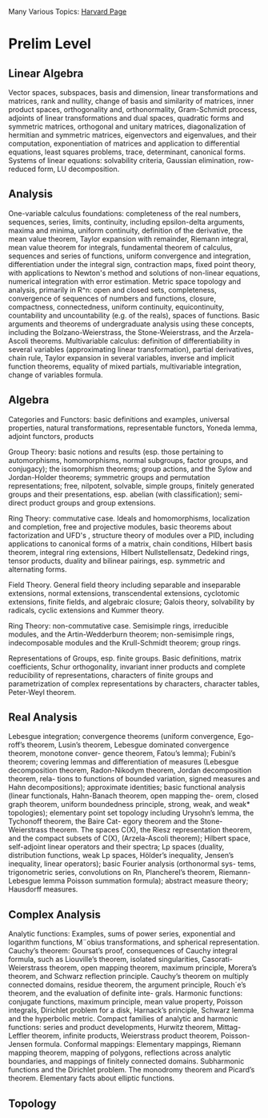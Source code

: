 Many Various Topics: [Harvard Page](http://www.math.harvard.edu/graduate/index.html#past)

# Prelim Level

## Linear Algebra
Vector spaces, 
subspaces, basis and dimension, linear transformations and matrices, rank and nullity, change of basis and similarity of matrices, inner product spaces, orthogonality and, orthonormality, Gram-Schmidt process, adjoints of linear transformations and dual spaces, quadratic forms and symmetric matrices, orthogonal and unitary matrices, diagonalization of hermitian and symmetric matrices, eigenvectors and eigenvalues, and their computation, exponentiation of matrices and application to differential equations, least squares problems, trace, determinant, canonical forms. Systems of linear equations: solvability criteria, Gaussian elimination, row-reduced form, LU decomposition.

## Analysis
One-variable calculus foundations: completeness of the real numbers, sequences, series, limits, continuity, including epsilon-delta arguments, maxima and minima, uniform continuity, definition of the derivative, the mean value theorem, Taylor expansion with remainder, Riemann integral, mean value theorem for integrals, fundamental theorem of calculus, sequences and series of functions, uniform convergence and integration, differentiation under the integral sign, contraction maps, fixed point theory, with applications to Newton's method and solutions of non-linear equations, numerical integration with error estimation.
Metric space topology and analysis, primarily in R^n: open and closed sets, completeness, convergence of sequences of numbers and functions, closure, compactness, connectedness, uniform continuity, equicontinuity, countability and uncountability (e.g. of the reals), spaces of functions. Basic arguments and theorems of undergraduate analysis using these concepts, including the Bolzano-Weierstrass, the Stone-Weierstrass, and the Arzela-Ascoli theorems.
Multivariable calculus: definition of differentiability in several variables (approximating linear transformation), partial derivatives, chain rule, Taylor expansion in several variables, inverse and implicit function theorems, equality of mixed partials, multivariable integration, change of variables formula.

## Algebra
Categories and Functors: basic definitions and examples, universal properties, natural transformations, representable functors, Yoneda lemma, adjoint functors, products

Group Theory: basic notions and results (esp. those pertaining to automorphisms,  homomorphisms, normal subgroups, factor groups, and conjugacy); the isomorphism theorems; group actions, and the Sylow and Jordan-Holder theorems; symmetric groups and permutation representations; free, nilpotent, solvable, simple groups, finitely generated groups and their presentations, esp. abelian (with classification); semi-direct product groups and group extensions.

Ring Theory: commutative case.  Ideals and homomorphisms, localization and completion, free and projective modules, basic theorems about factorization and UFD's , structure theory of modules over a PID, including applications to canonical forms of a matrix, chain conditions, Hilbert basis theorem, integral ring extensions, Hilbert Nullstellensatz, Dedekind rings, tensor products, duality and bilinear pairings, esp. symmetric and alternating forms.

Field Theory. General field theory including separable and inseparable extensions, normal extensions, transcendental extensions, cyclotomic extensions, finite fields, and algebraic closure; Galois theory, solvability by radicals, cyclic extensions and Kummer theory.

Ring Theory: non-commutative case. Semisimple rings, irreducible modules, and the Artin-Wedderburn theorem; non-semisimple rings, indecomposable modules and the Krull-Schmidt theorem; group rings.

Representations of Groups, esp. finite groups. Basic definitions, matrix coefficients, Schur orthogonality, invariant inner products and complete reducibility of representations, characters of finite groups and parametrization of complex representations by characters, character tables, Peter-Weyl theorem.

## Real Analysis
Lebesgue integration; convergence theorems (uniform convergence, Ego- roff’s theorem, Lusin’s theorem, Lebesgue dominated convergence theorem, monotone conver- gence theorem, Fatou’s lemma); Fubini’s theorem; covering lemmas and differentiation of measures (Lebesgue decomposition theorem, Radon-Nikodym theorem, Jordan decomposition theorem, rela- tions to functions of bounded variation, signed measures and Hahn decompositions); approximate identities; basic functional analysis (linear functionals, Hahn-Banach theorem, open mapping the- orem, closed graph theorem, uniform boundedness principle, strong, weak, and weak* topologies); elementary point set topology including Urysohn’s lemma, the Tychonoff theorem, the Baire Cat- egory theorem and the Stone-Weierstrass theorem. The spaces C(X), the Riesz representation theorem, and the compact subsets of C(X), (Arzela-Ascoli theorem); Hilbert space, self-adjoint linear operators and their spectra; Lp spaces (duality, distribution functions, weak Lp spaces, Hölder’s inequality, Jensen’s inequality, linear operators); basic Fourier analysis (orthonormal sys- tems, trigonometric series, convolutions on Rn, Plancherel’s theorem, Riemann-Lebesgue lemma Poisson summation formula); abstract measure theory; Hausdorff measures.

## Complex Analysis
Analytic functions: Examples, sums of power series, exponential and logarithm functions, M¨obius transformations, and spherical representation. Cauchy’s theorem: Goursat’s proof, consequences of Cauchy integral formula, such as Liouville’s theorem, isolated singularities, Casorati-Weierstrass theorem, open mapping theorem, maximum principle, Morera’s theorem, and Schwarz reflection principle. Cauchy’s theorem on multiply connected domains, residue theorem, the argument principle, Rouch´e’s theorem, and the evaluation of definite inte- grals. Harmonic functions: conjugate functions, maximum principle, mean value property, Poisson integrals, Dirichlet problem for a disk, Harnack’s principle, Schwarz lemma and the hyperbolic metric. Compact families of analytic and harmonic functions: series and product developments, Hurwitz theorem, Mittag-Leffler theorem, infinite products, Weierstrass product theorem, Poisson- Jensen formula. Conformal mappings: Elementary mappings, Riemann mapping theorem, mapping of polygons, reflections across analytic boundaries, and mappings of finitely connected domains. Subharmonic functions and the Dirichlet problem. The monodromy theorem and Picard’s theorem. Elementary facts about elliptic functions.

## Topology
